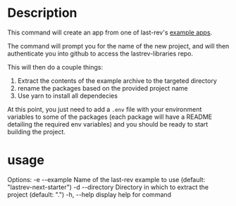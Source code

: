 # Description

This command will create an app from one of last-rev's [example apps](../../../../../examples).

The command will prompt you for the name of the new project, and will then authenticate you into github to access the lastrev-libraries repo.

This will then do a couple things:

1. Extract the contents of the example archive to the targeted directory
2. rename the packages based on the provided project name
3. Use yarn to install all dependecies

At this point, you just need to add a `.env` file with your environment variables to some of the packages (each package will have a README detailing the required env variables) and you should be ready to start building the project.

# usage

Options:
-e --example <example> Name of the last-rev example to use (default: "lastrev-next-starter")
-d --directory <directory> Directory in which to extract the project (default: ".")
-h, --help display help for command
